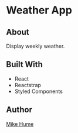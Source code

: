 # Weather App

## About

Display weekly weather.

## Built With

- React
- Reactstrap
- Styled Components

## Author

[Mike Hume](https://mahume.github.io/)